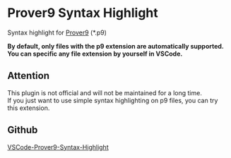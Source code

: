 # Prover9 Syntax Highlight

Syntax highlight for [Prover9](https://www.cs.unm.edu/~mccune/prover9/) (*.p9)  

**By default, only files with the p9 extension are automatically supported.**  
**You can specific any file extension by yourself in VSCode.**

## Attention
This plugin is not official and will not be maintained for a long time.  
If you just want to use simple syntax highlighting on p9 files, you can try this extension.  

## Github
[VSCode-Prover9-Syntax-Highlight](https://github.com/XFY9326/VSCode-Prover9-Syntax-Highlight)